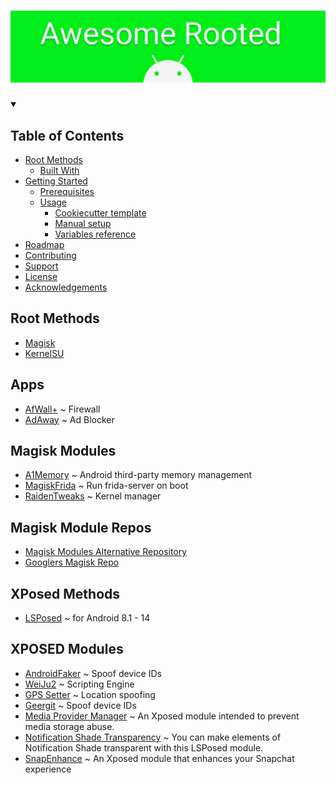 <h1 align="center">
  <img src="https://raw.githubusercontent.com/tmak2002/awesome-rooted/main/logo.png" alt="Logo"/>
</h1>

<details open="open">
<summary><h2>Table of Contents</h2></summary>

- [Root Methods](#rootmethods)
  - [Built With](#built-with)
- [Getting Started](#getting-started)
  - [Prerequisites](#prerequisites)
  - [Usage](#usage)
    - [Cookiecutter template](#cookiecutter-template)
    - [Manual setup](#manual-setup)
    - [Variables reference](#variables-reference)
- [Roadmap](#roadmap)
- [Contributing](#contributing)
- [Support](#support)
- [License](#license)
- [Acknowledgements](#acknowledgements)

</details>

## Root Methods 
- [Magisk](https://github.com/topjohnwu/Magisk)
- [KernelSU](https://github.com/tiann/KernelSU)
## Apps 
- [AfWall+](https://github.com/ukanth/afwall) ~ Firewall
- [AdAway](https://github.com/AdAway/AdAway) ~ Ad Blocker
## Magisk Modules
- [A1Memory](https://github.com/OneB1ank/A1Memory) ~ Android third-party memory management
- [MagiskFrida](https://github.com/ViRb3/magisk-frida) ~ Run frida-server on boot
- [RaidenTweaks](https://github.com/raidenkkj/Raiden-Tweaks) ~ Kernel manager
## Magisk Module Repos 
- [Magisk Modules Alternative Repository](https://github.com/Magisk-Modules-Alt-Repo)
- [Googlers Magisk Repo](https://github.com/Googlers-Repo/magisk)
## XPosed Methods 
- [LSPosed](https://github.com/LSPosed/LSPosed) ~ for Android 8.1 - 14
## XPOSED Modules 
- [AndroidFaker](https://github.com/Android1500/AndroidFaker) ~ Spoof device IDs
- [WeiJu2](https://github.com/ikws4/WeiJu2) ~ Scripting Engine
- [GPS Setter](https://github.com/Android1500/GpsSetter) ~ Location spoofing
- [Geergit](https://github.com/Xposed-Modules-Repo/com.pyshivam.geergit) ~ Spoof device IDs
- [Media Provider Manager](https://github.com/MaterialCleaner/Media-Provider-Manager) ~ An Xposed module intended to prevent media storage abuse.
- [Notification Shade Transparency](https://github.com/AsyJAIZ/Notification-Shade-Transparency) ~ You can make elements of Notification Shade transparent with this LSPosed module.
- [SnapEnhance](https://github.com/rhunk/SnapEnhance) ~ An Xposed module that enhances your Snapchat experience

